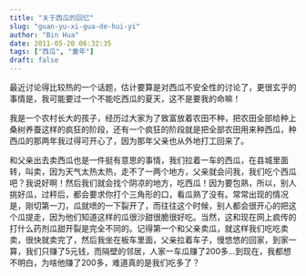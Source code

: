 ```yaml
---
title: "关于西瓜的回忆"
slug: "guan-yu-xi-gua-de-hui-yi"
author: "Bin Hua"
date: 2011-05-20 06:32:35
tags: ["西瓜", "童年"]
draft: false
---
```


最近讨论得比较热的一个话题，估计要算是对西瓜不安全性的讨论了，更很玄乎的事情是，我可能要过一个不能吃西瓜的夏天，这不是要我的命嘛！

我是一个农村长大的孩子，经历过大家为了致富放着农田不种，把农田全部给种上桑树养蚕这样的疯狂的阶段，还有一个疯狂的阶段就是把全部农田用来种西瓜，种西瓜的那两年我过得可开心了，因为那年父亲也从外地打工回来了。

和父亲出去卖西瓜也是一件挺有意思的事情，我们拉着一车的西瓜，在县城里面转，叫卖，因为天气太热太热，走不了一两个地方，父亲就会问我，我们吃个西瓜吧？我说好啊！然后我们就会找个阴凉的地方，吃西瓜！因为要包熟，所以，别人挑好瓜，过秤后，都会要求你打个三角形的口，看瓜熟了没有。常常出现的情况是，刚切第一刀，瓜就喷的一下裂开了，而往往这个时候，别人都会很开心的把这个瓜提走，因为他们知道这样的瓜很沙甜很脆很好吃。当然，这和现在网上疯传的打什么药剂瓜甜开裂是完全不同的。记得第一个和父亲卖瓜，就这样我们吃吃卖卖，很快就卖完了，然后我坐在板车里面，父亲拉着车子，慢悠悠的回家，到家一算，我们只赚了5元钱，而隔壁的邻居，人家一车瓜赚了200多...到现在，我都想不明白，为啥他赚了200多，难道真的是我们吃多了？